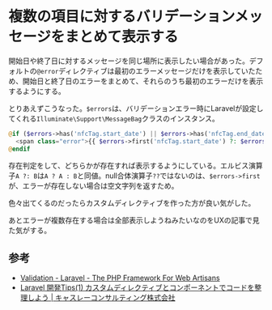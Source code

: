 # 複数の項目に対するバリデーションメッセージをまとめて表示する

開始日や終了日に対するメッセージを同じ場所に表示したい場合があった。デフォルトの`@error`ディレクティブは最初のエラーメッセージだけを表示していたため、開始日と終了日のエラーをまとめて、それらのうち最初のエラーだけを表示するようにする。

とりあえずこうなった。`$errors`は、バリデーションエラー時にLaravelが設定してくれる`Illuminate\Support\MessageBag`クラスのインスタンス。

```php
@if ($errors->has('nfcTag.start_date') || $errors->has('nfcTag.end_date'))
  <span class="error">{{ $errors->first('nfcTag.start_date') ?: $errors->fi('nfcTag.end_date') }}</span>
@endif
```

存在判定をして、どちらかが存在すれば表示するようにしている。エルビス演算子`A ?: B`は`A ? A : B`と同値。null合体演算子`??`ではないのは、`$errors->first`が、エラーが存在しない場合は空文字列を返すため。

色々出てくるのだったらカスタムディレクティブを作った方が良い気がした。

あとエラーが複数存在する場合は全部表示しようねみたいなのをUXの記事で見た気がする。

## 参考

- [Validation - Laravel - The PHP Framework For Web Artisans](https://laravel.com/docs/8.x/validation#working-with-error-messages)
- [Laravel 開発Tips(1) カスタムディレクティブとコンポーネントでコードを整理しよう | キャスレーコンサルティング株式会社](https://www.casleyconsulting.co.jp/blog/engineer/5038/)
